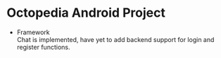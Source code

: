 # Octopedia Android Project

- Framework<br>
 Chat is implemented, have yet to add backend support for login and register functions.
